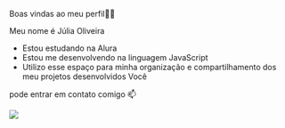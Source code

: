 Boas vindas ao meu perfil💙💙

Meu nome é Júlia Oliveira

- Estou estudando na Alura
- Estou me desenvolvendo na linguagem JavaScript
- Utilizo esse espaço para minha organização e compartilhamento dos meu projetos desenvolvidos
Você

pode entrar em contato comigo 📫

![](https://giphy.com/gifs/justin-raccoon-pedro-tHIRLHtNwxpjIFqPdV)


